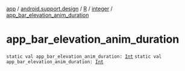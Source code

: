 [app](../../../index.md) / [android.support.design](../../index.md) / [R](../index.md) / [integer](index.md) / [app_bar_elevation_anim_duration](./app_bar_elevation_anim_duration.md)

# app_bar_elevation_anim_duration

`static val app_bar_elevation_anim_duration: `[`Int`](https://kotlinlang.org/api/latest/jvm/stdlib/kotlin/-int/index.html)
`static val app_bar_elevation_anim_duration: `[`Int`](https://kotlinlang.org/api/latest/jvm/stdlib/kotlin/-int/index.html)